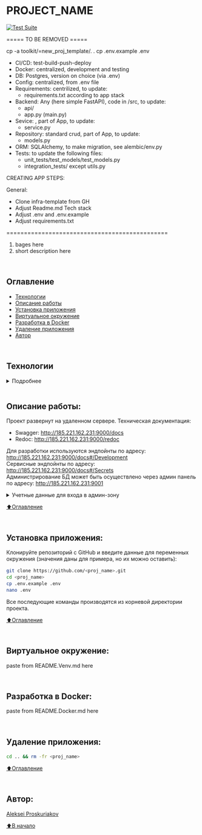 # PROJECT_NAME

[![Test Suite](https://github.com/alexpro2022/infra-template/actions/workflows/flow_branch_test.yaml/badge.svg)](https://github.com/alexpro2022/infra-template/actions/workflows/flow_branch_test.yaml)

===== TO BE REMOVED =====

cp -a toolkit/=new_proj_template/. .
cp .env.example .env


- CI/CD: test-build-push-deploy
- Docker: centralized, development and testing
- DB: Postgres, version on choice (via .env)
- Config: centralized, from .env file
- Requirements: centrilized, to update:
    * requirements.txt according to app stack
- Backend: Any (here simple FastAPI), code in /src, to update:
    * api/
    * app.py (main.py)
- Sevice: , part of App, to update:
    * service.py
- Repository: standard crud, part of App, to update:
    * models.py
- ORM: SQLAlchemy, to make migration, see alembic/env.py
- Tests: to update the following files:
    * unit_tests/test_models/test_models.py
    * integration_tests/ except utils.py

CREATING APP STEPS:

General:
- Clone infra-template from GH
- Adjust Readme.md Tech stack
- Adjust .env and .env.example
- Adjust requirements.txt

==============================================

1. bages here
2. short description here

<br>


## Оглавление
- [Технологии](#технологии)
- [Описание работы](#описание-работы)
- [Установка приложения](#установка-приложения)
- [Виртуальное окружение](#виртуальное-окружение)
- [Разработка в Docker](#разработка-в-Docker)
- [Удаление приложения](#удаление-приложения)
- [Автор](#автор)

<br>


## Технологии
<details><summary>Подробнее</summary><br>

[![Python](https://img.shields.io/badge/python-3.10%20%7C%203.11%20%7C%203.12%20%7C%203.13-blue?logo=python)](https://www.python.org/)
[![aiogram](https://img.shields.io/badge/aiogram-3-blue?logo=aiogram)](https://aiogram.dev/)
[![FastAPI](https://img.shields.io/badge/-FastAPI-464646?logo=fastapi)](https://fastapi.tiangolo.com/)
[![FastAPI_Users](https://img.shields.io/badge/-FastAPI--Users-464646?logo=fastapi-users)](https://fastapi-users.github.io/fastapi-users/)
[![Pydantic](https://img.shields.io/badge/pydantic-2-blue?logo=Pydantic)](https://docs.pydantic.dev/)
[![PostgreSQL](https://img.shields.io/badge/-PostgreSQL-464646?logo=PostgreSQL)](https://www.postgresql.org/)
[![asyncpg](https://img.shields.io/badge/-asyncpg-464646?logo=PostgreSQL)](https://pypi.org/project/asyncpg/)
[![SQLAlchemy](https://img.shields.io/badge/SQLAlchemy-2-blue?logo=sqlalchemy)](https://www.sqlalchemy.org/)
[![Alembic](https://img.shields.io/badge/-Alembic-464646?logo=alembic)](https://alembic.sqlalchemy.org/en/latest/)
[![Uvicorn](https://img.shields.io/badge/-Uvicorn-464646?logo=Uvicorn)](https://www.uvicorn.org/)
[![docker](https://img.shields.io/badge/-Docker-464646?logo=docker)](https://www.docker.com/)
[![docker_compose](https://img.shields.io/badge/-Docker%20Compose-464646?logo=docker)](https://docs.docker.com/compose/)
[![docker_hub](https://img.shields.io/badge/-Docker_Hub-464646?logo=docker)](https://hub.docker.com/)
[![GitHub_Actions](https://img.shields.io/badge/-GitHub_Actions-464646?logo=GitHub)](https://docs.github.com/en/actions)
[![Nginx](https://img.shields.io/badge/-NGINX-464646?logo=NGINX)](https://nginx.org/en/docs/)
[![SWAG](https://img.shields.io/badge/-SWAG-464646?logo=swag)](https://docs.linuxserver.io/general/swag)
[![httpx](https://img.shields.io/badge/-httpx-464646?logo=httpx)](https://www.python-httpx.org/)
[![Pytest](https://img.shields.io/badge/-Pytest-464646?logo=Pytest)](https://docs.pytest.org/en/latest/)
[![Pytest-asyncio](https://img.shields.io/badge/-Pytest--asyncio-464646?logo=Pytest-asyncio)](https://pypi.org/project/pytest-asyncio/)
[![pytest-cov](https://img.shields.io/badge/-pytest--cov-464646?logo=codecov)](https://pytest-cov.readthedocs.io/en/latest/)
[![deepdiff](https://img.shields.io/badge/-deepdiff-464646?logo=deepdiff)](https://zepworks.com/deepdiff/6.3.1/diff.html)
[![pre-commit](https://img.shields.io/badge/-pre--commit-464646?logo=pre-commit)](https://pre-commit.com/)
[![toolkit](https://img.shields.io/badge/-toolkit-464646?logo=python)](https://pypi.org/project/app-toolkit-package/)

[⬆️Оглавление](#оглавление)

---

</details>
<br>


## Описание работы:

Проект развернут на удаленном сервере.
Техническая документация:
  - Swagger: http://185.221.162.231:9000/docs
  - Redoc: http://185.221.162.231:9000/redoc


Для разработки используются эндпойнты по адресу:
http://185.221.162.231:9000/docs#/Development<br>
Сервисные эндпойнты по адресу:
http://185.221.162.231:9000/docs#/Secrets<br>
Администрирование БД может быть осуществлено через админ панель по адресу:
http://185.221.162.231:9001<br>
<details><summary>Учетные данные для входа в админ-зону</summary><br>

Пароль: `postgres`<br>

![alt text](images/credentials.png)

</details>


[⬆️Оглавление](#оглавление)

<br>


## Установка приложения:
Клонируйте репозиторий с GitHub и введите данные для переменных окружения (значения даны для примера, но их можно оставить):

```bash
git clone https://github.com/<proj_name>.git
cd <proj_name>
cp .env.example .env
nano .env
```
Все последующие команды производятся из корневой директории проекта.

[⬆️Оглавление](#оглавление)

<br>


## Виртуальное окружение:
paste from README.Venv.md here

<br>


## Разработка в Docker:
paste from README.Docker.md here

<br>


## Удаление приложения:
```bash
cd .. && rm -fr <proj_name>
```

[⬆️Оглавление](#оглавление)

<br>


## Автор:
[Aleksei Proskuriakov](https://github.com/alexpro2022)

[⬆️В начало](#project_name)
